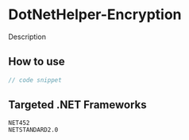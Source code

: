 # DotNetHelper-Encryption

Description

## How to use
```csharp
// code snippet
```

## Targeted .NET Frameworks
    NET452
    NETSTANDARD2.0

